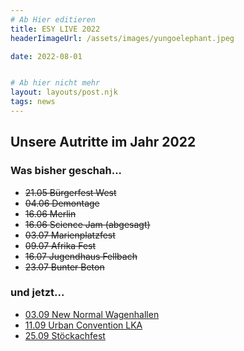 ```yaml
---
# Ab Hier editieren
title: ESY LIVE 2022
headerIimageUrl: /assets/images/yungoelephant.jpeg

date: 2022-08-01


# Ab hier nicht mehr
layout: layouts/post.njk
tags: news
---
```



## Unsere Autritte im Jahr 2022
### Was bisher geschah...
- <del>21.05 Bürgerfest West</del>
- <del>04.06 Demontage</del>
- <del>16.06 Merlin</del>
- <del>16.06 Science Jam (abgesagt)</del>
- <del>03.07 Marienplatzfest</del>
- <del>09.07 Afrika Fest</del>
- <del>16.07 Jugendhaus Fellbach</del>
- <del>23.07 Bunter Beton</del>
### und jetzt...
- [03.09 New Normal Wagenhallen](http://kunstverein-wagenhalle.de/events/new-normal-2022/)
- [11.09 Urban Convention LKA](https://lka-longhorn.de/events/urban-convention-lifestyle-messe/)
- [25.09 Stöckachfest](https://www.stoeckach29.de/newsleser/282.html)
